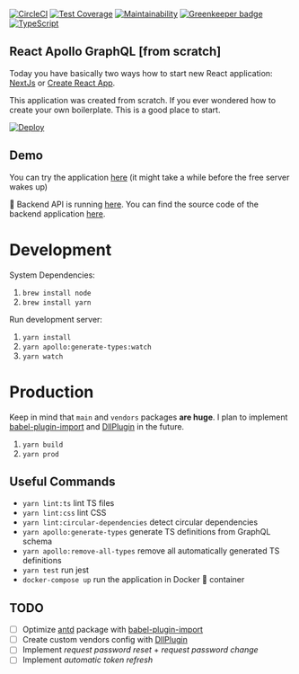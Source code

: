 [![CircleCI](https://circleci.com/gh/developer239/react-apollo-graphql.svg?style=svg)](https://circleci.com/gh/developer239/react-apollo-graphql)
[![Test Coverage](https://api.codeclimate.com/v1/badges/8b605e0fb1af6dc86063/test_coverage)](https://codeclimate.com/github/developer239/react-apollo-graphql/test_coverage)
[![Maintainability](https://api.codeclimate.com/v1/badges/8b605e0fb1af6dc86063/maintainability)](https://codeclimate.com/github/developer239/react-apollo-graphql/maintainability)
[![Greenkeeper badge](https://badges.greenkeeper.io/developer239/react-apollo-graphql.svg)](https://greenkeeper.io/)
[![TypeScript](https://badges.frapsoft.com/typescript/version/typescript-next.svg?v=101)](https://www.typescriptlang.org/)

## React Apollo GraphQL [from scratch]


Today you have basically two ways how to start new React application: [NextJs](https://github.com/zeit/next.js/) or [Create React App](https://github.com/facebook/create-react-app). 

This application was created from scratch. If you ever wondered how to create your own boilerplate. This is a good place to start.

[![Deploy](https://www.herokucdn.com/deploy/button.svg)](https://heroku.com/deploy)

## Demo

 You can try the application [here](https://react-apollo-graphql.herokuapp.com) (it might take a while before the free server wakes up)
 
 📘 Backend API is running [here](https://node-type-orm-graphql.herokuapp.com/graphql). You can find the source code of the backend application [here](https://github.com/developer239/node-type-orm-graphql).

# Development

System Dependencies:

1. `brew install node`
2. `brew install yarn`

Run development server:

1. `yarn install`
2. `yarn apollo:generate-types:watch`
3. `yarn watch`

# Production

Keep in mind that `main` and `vendors` packages **are huge**. I plan to implement [babel-plugin-import](https://www.npmjs.com/package/babel-plugin-import) and [DllPlugin](https://webpack.js.org/plugins/dll-plugin/) in the future.

1. `yarn build`
1. `yarn prod`

## Useful Commands

- `yarn lint:ts` lint TS files
- `yarn lint:css` lint CSS
- `yarn lint:circular-dependencies` detect circular dependencies
- `yarn apollo:generate-types` generate TS definitions from GraphQL schema
- `yarn apollo:remove-all-types` remove all automatically generated TS definitions
- `yarn test` run jest
- `docker-compose up` run the application in Docker 🐳 container

## TODO

- [ ] Optimize [antd](https://ant.design/docs/react/introduce) package with [babel-plugin-import](https://www.npmjs.com/package/babel-plugin-import)
- [ ] Create custom vendors config with [DllPlugin](https://webpack.js.org/plugins/dll-plugin/)
- [ ] Implement _request password reset_ + _request password change_
- [ ] Implement _automatic token refresh_
